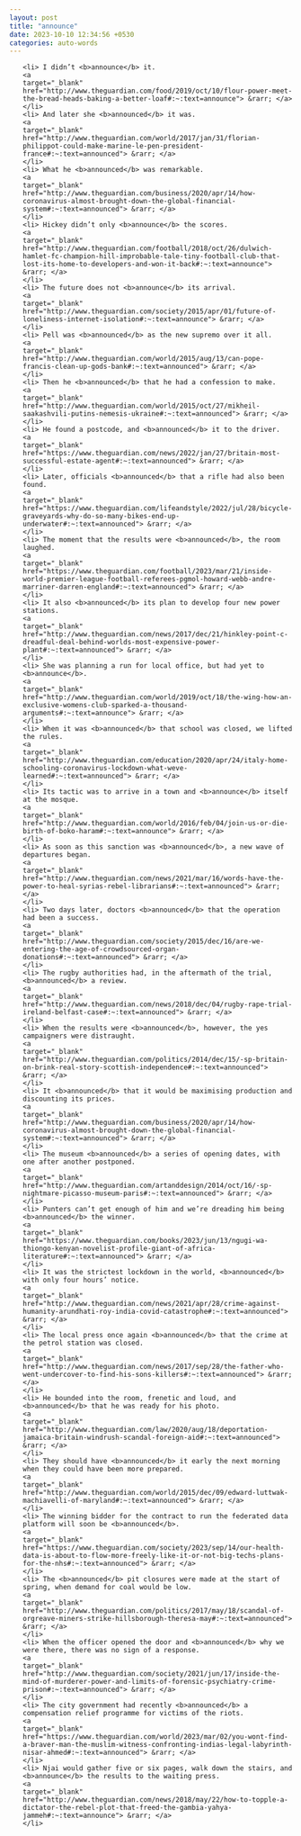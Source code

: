```yaml
---
layout: post
title: "announce"
date: 2023-10-10 12:34:56 +0530
categories: auto-words
---
```

<ol>

    <li> I didn’t <b>announce</b> it.
    <a 
    target="_blank" 
    href="http://www.theguardian.com/food/2019/oct/10/flour-power-meet-the-bread-heads-baking-a-better-loaf#:~:text=announce"> &rarr; </a>
    </li>
    <li> And later she <b>announced</b> it was.
    <a 
    target="_blank" 
    href="http://www.theguardian.com/world/2017/jan/31/florian-philippot-could-make-marine-le-pen-president-france#:~:text=announced"> &rarr; </a>
    </li>
    <li> What he <b>announced</b> was remarkable.
    <a 
    target="_blank" 
    href="http://www.theguardian.com/business/2020/apr/14/how-coronavirus-almost-brought-down-the-global-financial-system#:~:text=announced"> &rarr; </a>
    </li>
    <li> Hickey didn’t only <b>announce</b> the scores.
    <a 
    target="_blank" 
    href="http://www.theguardian.com/football/2018/oct/26/dulwich-hamlet-fc-champion-hill-improbable-tale-tiny-football-club-that-lost-its-home-to-developers-and-won-it-back#:~:text=announce"> &rarr; </a>
    </li>
    <li> The future does not <b>announce</b> its arrival.
    <a 
    target="_blank" 
    href="http://www.theguardian.com/society/2015/apr/01/future-of-loneliness-internet-isolation#:~:text=announce"> &rarr; </a>
    </li>
    <li> Pell was <b>announced</b> as the new supremo over it all.
    <a 
    target="_blank" 
    href="http://www.theguardian.com/world/2015/aug/13/can-pope-francis-clean-up-gods-bank#:~:text=announced"> &rarr; </a>
    </li>
    <li> Then he <b>announced</b> that he had a confession to make.
    <a 
    target="_blank" 
    href="http://www.theguardian.com/world/2015/oct/27/mikheil-saakashvili-putins-nemesis-ukraine#:~:text=announced"> &rarr; </a>
    </li>
    <li> He found a postcode, and <b>announced</b> it to the driver.
    <a 
    target="_blank" 
    href="https://www.theguardian.com/news/2022/jan/27/britain-most-successful-estate-agent#:~:text=announced"> &rarr; </a>
    </li>
    <li> Later, officials <b>announced</b> that a rifle had also been found.
    <a 
    target="_blank" 
    href="https://www.theguardian.com/lifeandstyle/2022/jul/28/bicycle-graveyards-why-do-so-many-bikes-end-up-underwater#:~:text=announced"> &rarr; </a>
    </li>
    <li> The moment that the results were <b>announced</b>, the room laughed.
    <a 
    target="_blank" 
    href="https://www.theguardian.com/football/2023/mar/21/inside-world-premier-league-football-referees-pgmol-howard-webb-andre-marriner-darren-england#:~:text=announced"> &rarr; </a>
    </li>
    <li> It also <b>announced</b> its plan to develop four new power stations.
    <a 
    target="_blank" 
    href="http://www.theguardian.com/news/2017/dec/21/hinkley-point-c-dreadful-deal-behind-worlds-most-expensive-power-plant#:~:text=announced"> &rarr; </a>
    </li>
    <li> She was planning a run for local office, but had yet to <b>announce</b>.
    <a 
    target="_blank" 
    href="http://www.theguardian.com/world/2019/oct/18/the-wing-how-an-exclusive-womens-club-sparked-a-thousand-arguments#:~:text=announce"> &rarr; </a>
    </li>
    <li> When it was <b>announced</b> that school was closed, we lifted the rules.
    <a 
    target="_blank" 
    href="http://www.theguardian.com/education/2020/apr/24/italy-home-schooling-coronavirus-lockdown-what-weve-learned#:~:text=announced"> &rarr; </a>
    </li>
    <li> Its tactic was to arrive in a town and <b>announce</b> itself at the mosque.
    <a 
    target="_blank" 
    href="http://www.theguardian.com/world/2016/feb/04/join-us-or-die-birth-of-boko-haram#:~:text=announce"> &rarr; </a>
    </li>
    <li> As soon as this sanction was <b>announced</b>, a new wave of departures began.
    <a 
    target="_blank" 
    href="http://www.theguardian.com/news/2021/mar/16/words-have-the-power-to-heal-syrias-rebel-librarians#:~:text=announced"> &rarr; </a>
    </li>
    <li> Two days later, doctors <b>announced</b> that the operation had been a success.
    <a 
    target="_blank" 
    href="http://www.theguardian.com/society/2015/dec/16/are-we-entering-the-age-of-crowdsourced-organ-donations#:~:text=announced"> &rarr; </a>
    </li>
    <li> The rugby authorities had, in the aftermath of the trial, <b>announced</b> a review.
    <a 
    target="_blank" 
    href="http://www.theguardian.com/news/2018/dec/04/rugby-rape-trial-ireland-belfast-case#:~:text=announced"> &rarr; </a>
    </li>
    <li> When the results were <b>announced</b>, however, the yes campaigners were distraught.
    <a 
    target="_blank" 
    href="http://www.theguardian.com/politics/2014/dec/15/-sp-britain-on-brink-real-story-scottish-independence#:~:text=announced"> &rarr; </a>
    </li>
    <li> It <b>announced</b> that it would be maximising production and discounting its prices.
    <a 
    target="_blank" 
    href="http://www.theguardian.com/business/2020/apr/14/how-coronavirus-almost-brought-down-the-global-financial-system#:~:text=announced"> &rarr; </a>
    </li>
    <li> The museum <b>announced</b> a series of opening dates, with one after another postponed.
    <a 
    target="_blank" 
    href="http://www.theguardian.com/artanddesign/2014/oct/16/-sp-nightmare-picasso-museum-paris#:~:text=announced"> &rarr; </a>
    </li>
    <li> Punters can’t get enough of him and we’re dreading him being <b>announced</b> the winner.
    <a 
    target="_blank" 
    href="https://www.theguardian.com/books/2023/jun/13/ngugi-wa-thiongo-kenyan-novelist-profile-giant-of-africa-literature#:~:text=announced"> &rarr; </a>
    </li>
    <li> It was the strictest lockdown in the world, <b>announced</b> with only four hours’ notice.
    <a 
    target="_blank" 
    href="http://www.theguardian.com/news/2021/apr/28/crime-against-humanity-arundhati-roy-india-covid-catastrophe#:~:text=announced"> &rarr; </a>
    </li>
    <li> The local press once again <b>announced</b> that the crime at the petrol station was closed.
    <a 
    target="_blank" 
    href="http://www.theguardian.com/news/2017/sep/28/the-father-who-went-undercover-to-find-his-sons-killers#:~:text=announced"> &rarr; </a>
    </li>
    <li> He bounded into the room, frenetic and loud, and <b>announced</b> that he was ready for his photo.
    <a 
    target="_blank" 
    href="http://www.theguardian.com/law/2020/aug/18/deportation-jamaica-britain-windrush-scandal-foreign-aid#:~:text=announced"> &rarr; </a>
    </li>
    <li> They should have <b>announced</b> it early the next morning when they could have been more prepared.
    <a 
    target="_blank" 
    href="http://www.theguardian.com/world/2015/dec/09/edward-luttwak-machiavelli-of-maryland#:~:text=announced"> &rarr; </a>
    </li>
    <li> The winning bidder for the contract to run the federated data platform will soon be <b>announced</b>.
    <a 
    target="_blank" 
    href="https://www.theguardian.com/society/2023/sep/14/our-health-data-is-about-to-flow-more-freely-like-it-or-not-big-techs-plans-for-the-nhs#:~:text=announced"> &rarr; </a>
    </li>
    <li> The <b>announced</b> pit closures were made at the start of spring, when demand for coal would be low.
    <a 
    target="_blank" 
    href="http://www.theguardian.com/politics/2017/may/18/scandal-of-orgreave-miners-strike-hillsborough-theresa-may#:~:text=announced"> &rarr; </a>
    </li>
    <li> When the officer opened the door and <b>announced</b> why we were there, there was no sign of a response.
    <a 
    target="_blank" 
    href="http://www.theguardian.com/society/2021/jun/17/inside-the-mind-of-murderer-power-and-limits-of-forensic-psychiatry-crime-prison#:~:text=announced"> &rarr; </a>
    </li>
    <li> The city government had recently <b>announced</b> a compensation relief programme for victims of the riots.
    <a 
    target="_blank" 
    href="https://www.theguardian.com/world/2023/mar/02/you-wont-find-a-braver-man-the-muslim-witness-confronting-indias-legal-labyrinth-nisar-ahmed#:~:text=announced"> &rarr; </a>
    </li>
    <li> Njai would gather five or six pages, walk down the stairs, and <b>announce</b> the results to the waiting press.
    <a 
    target="_blank" 
    href="http://www.theguardian.com/news/2018/may/22/how-to-topple-a-dictator-the-rebel-plot-that-freed-the-gambia-yahya-jammeh#:~:text=announce"> &rarr; </a>
    </li>